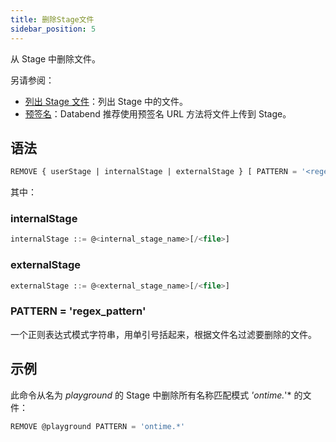 ```yaml
---
title: 删除Stage文件
sidebar_position: 5
---
```


从 Stage 中删除文件。

另请参阅：

- [列出 Stage 文件](04-ddl-list-stage.md)：列出 Stage 中的文件。
- [预签名](presign.md)：Databend 推荐使用预签名 URL 方法将文件上传到 Stage。

## 语法

```sql
REMOVE { userStage | internalStage | externalStage } [ PATTERN = '<regex_pattern>' ]
```

其中：

### internalStage

```sql
internalStage ::= @<internal_stage_name>[/<file>]
```

### externalStage

```sql
externalStage ::= @<external_stage_name>[/<file>]
```

### PATTERN = 'regex_pattern'

一个正则表达式模式字符串，用单引号括起来，根据文件名过滤要删除的文件。

## 示例

此命令从名为 _playground_ 的 Stage 中删除所有名称匹配模式 _'ontime._'\* 的文件：

```sql
REMOVE @playground PATTERN = 'ontime.*'
```
